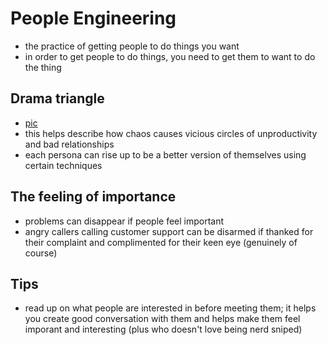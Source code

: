 # People Engineering

- the practice of getting people to do things you want
- in order to get people to do things, you need to get them to want to do the thing

## Drama triangle
- [pic](https://i0.wp.com/www.helpingwritersbecomeauthors.com/wp-content/uploads/2020/09/Drama-Triangle-The-Empowerment-Dynamic.jpg?ssl=1)
- this helps describe how chaos causes vicious circles of unproductivity and bad relationships
- each persona can rise up to be a better version of themselves using certain techniques

## The feeling of importance
- problems can disappear if people feel important
- angry callers calling customer support can be disarmed if thanked for their complaint and complimented for their keen eye (genuinely of course)

## Tips
- read up on what people are interested in before meeting them; it helps you create good conversation with them and helps make them feel imporant and interesting (plus who doesn't love being nerd sniped)